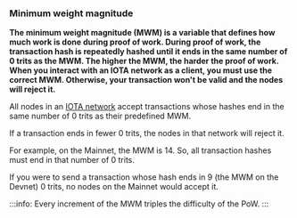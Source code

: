### Minimum weight magnitude

**The minimum weight magnitude (MWM) is a variable that defines how much work is done during proof of work. During proof of work, the transaction hash is repeatedly hashed until it ends in the same number of 0 trits as the MWM. The higher the MWM, the harder the proof of work. When you interact with an IOTA network as a client, you must use the correct MWM. Otherwise, your transaction won't be valid and the nodes will reject it.**

All nodes in an [IOTA network](root://getting-started/0.1/references/iota-networks.md) accept transactions whose hashes end in the same number of 0 trits as their predefined MWM.

If a transaction ends in fewer 0 trits, the nodes in that network will reject it.

For example, on the Mainnet, the MWM is 14. So, all transaction hashes must end in that number of 0 trits.

If you were to send a transaction whose hash ends in 9 (the MWM on the Devnet) 0 trits, no nodes on the Mainnet would accept it.  

:::info:
Every increment of the MWM triples the difficulty of the PoW.
:::